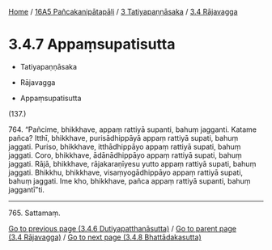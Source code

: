 
[Home](/) / [16A5 Pañcakanipātapāḷi](../...md) / [3 Tatiyapaṇṇāsaka](...md) / [3.4 Rājavagga](../16A5/3/3.4.md)

# 3.4.7 Appaṃsupatisutta

* Tatiyapaṇṇāsaka

* Rājavagga

* Appaṃsupatisutta

(137.)

764\. “Pañcime, bhikkhave, appaṃ rattiyā supanti, bahuṃ jagganti. Katame pañca? Itthī, bhikkhave, purisādhippāyā appaṃ rattiyā supati, bahuṃ jaggati. Puriso, bhikkhave, itthādhippāyo appaṃ rattiyā supati, bahuṃ jaggati. Coro, bhikkhave, ādānādhippāyo appaṃ rattiyā supati, bahuṃ jaggati. Rājā, bhikkhave, rājakaraṇīyesu yutto appaṃ rattiyā supati, bahuṃ jaggati. Bhikkhu, bhikkhave, visaṃyogādhippāyo appaṃ rattiyā supati, bahuṃ jaggati. Ime kho, bhikkhave, pañca appaṃ rattiyā supanti, bahuṃ jaggantī”ti.

---

765\. Sattamaṃ.



[Go to previous page (3.4.6 Dutiyapatthanāsutta)](3.4.6.md) / [Go to parent page (3.4 Rājavagga)](../16A5/3/3.4.md) / [Go to next page (3.4.8 Bhattādakasutta)](3.4.8.md)


